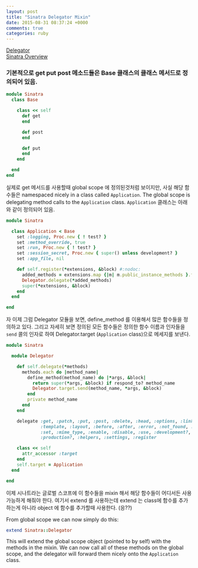 ```yaml
---
layout: post
title: "Sinatra Delegator Mixin"
date: 2015-08-31 08:37:24 +0000
comments: true
categories: ruby
---
```


[Delegator](http://nicholasjohnson.com/ruby/blog/posts/delegating_with_extend/)<br>
[Sinatra Overview](http://neethack.com/2012/02/code-odyssey-sinatra/)

### 기본적으로 get put post 메소드들은 Base 클래스의 클래스 메서드로 정의되어 있음.



```ruby
module Sinatra
  class Base

    class << self
      def get
      end

      def post
      end

      def put
      end
    end

  end
end
```

실제로 get 메서드를 사용할때 global scope 에 정의된것처럼 보이지만, 사실 해당 함수들은 namespaced nicely in a class called `Application`. The global scope is delegating method calls to the `Application` class. `Application` 클래스는 아래와 같이 정의되어 있음.

```ruby
module Sinatra

  class Application < Base
    set :logging, Proc.new { ! test? }
    set :method_override, true
    set :run, Proc.new { ! test? }
    set :session_secret, Proc.new { super() unless development? }
    set :app_file, nil

    def self.register(*extensions, &block) #:nodoc:
      added_methods = extensions.map {|m| m.public_instance_methods }.flatten
      Delegator.delegate(*added_methods)
      super(*extensions, &block)
    end
  end

end
```

자 이제 그럼 Delegator 모듈을 보면, define_method 를 이용해서 많은 함수들을 정의하고 있다. 그리고 자세히 보면 정의된 모든 함수들은 정의한 함수 이름과 인자들을 `send` 콜의 인자로 하여 Delegator.target (`Application` class)으로 메세지를 보낸다.

```ruby
module Sinatra

  module Delegator

    def self.delegate(*methods)
      methods.each do |method_name|
        define_method(method_name) do |*args, &block|
          return super(*args, &block) if respond_to? method_name
          Delegator.target.send(method_name, *args, &block)
        end
        private method_name
      end
    end

    delegate :get, :patch, :put, :post, :delete, :head, :options, :link, :unlink,
             :template, :layout, :before, :after, :error, :not_found, :configure,
             :set, :mime_type, :enable, :disable, :use, :development?, :test?,
             :production?, :helpers, :settings, :register

    class << self
      attr_accessor :target
    end
    self.target = Application
  end

end

```

이제 시나트라는 글로벌 스코프에 이 함수들을 mixin 해서 해당 함수들이 어디서든 사용가능하게 해줘야 한다. 여기서 extend 를 사용하는데 extend 는 class에 함수를 추가하는게 아니라 object 에 함수를 추가할때 사용한다. (응??)

From global scope we can now simply do this:

```ruby
extend Sinatra::Delegator
```

This will extend the global scope object (pointed to by self) with the methods in the mixin. We can now call all of these methods on the global scope, and the delegator will forward them nicely onto the `Application` class.



